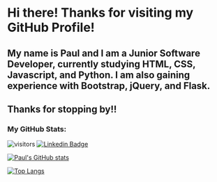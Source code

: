 # Hi there! Thanks for visiting my GitHub Profile!

## My name is Paul and I am a Junior Software Developer, currently studying HTML, CSS, Javascript, and Python. I am also gaining experience with Bootstrap, jQuery, and Flask. 


## Thanks for stopping by!! 


### My GitHub Stats:

![visitors](https://visitor-badge.laobi.icu/badge?page_id=paulvmking.paulvmking) [![Linkedin Badge](https://img.shields.io/badge/-LinkedIn-0e76a8?style=flat-square&logo=Linkedin&logoColor=white)](https://www.linkedin.com/in/paul-king-615786163/)

[![Paul's GitHub stats](https://github-readme-stats.vercel.app/api?username=paulvmking&theme=gruvbox)](https://github.com/anuraghazra/github-readme-stats)

[![Top Langs](https://github-readme-stats.vercel.app/api/top-langs/?username=paulvmking&layout=compact&langs_count=8&theme=gruvbox)](https://github.com/anuraghazra/github-readme-stats)

